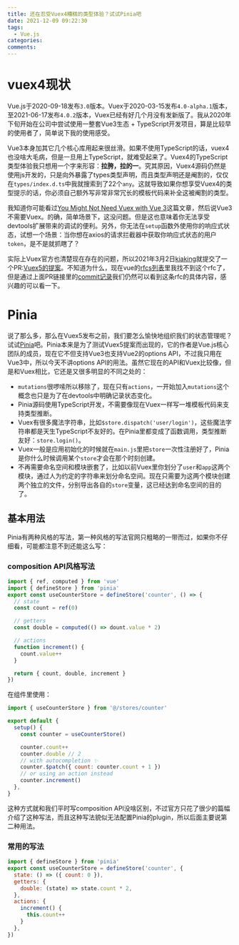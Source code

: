 ```yaml
---
title: 还在忍受Vuex4糟糕的类型体验？试试Pinia吧
date: 2021-12-09 09:22:30
tags:
  - Vue.js
categories:
comments:
---
```


# vuex4现状
Vue.js于2020-09-18发布`3.0`版本。Vuex于2020-03-15发布`4.0-alpha.1`版本，至2021-06-17发布`4.0.2`版本，Vuex已经有好几个月没有发新版了。我从2020年下旬开始在公司中尝试使用一整套Vue3生态 + TypeScript开发项目，算是比较早的使用者了，简单说下我的使用感受。

Vue3本身加其它几个核心库用起来很丝滑。如果不使用TypeScript的话，vuex4也没啥大毛病，但是一旦用上TypeScript，就难受起来了。Vuex4的TypeScript类型体验我只想用一个字来形容：**拉胯，拉的一**。究其原因，Vuex4源码仍然是使用js开发的，只是向外暴露了types类型声明，而且类型声明还是阉割的，仅仅在`types/index.d.ts`中我就搜索到了22个`any`。这就导致如果你想享受Vuex4的类型提示的话，你必须自己额外写非常非常冗长的模板代码来补全这被阉割的类型。

我知道你可能看过[You Might Not Need Vuex with Vue 3](https://dev.to/vuesomedev/you-might-not-need-vuex-with-vue-3-52e4)这篇文章，然后说Vue3不需要Vuex。的确，简单场景下，这没问题。但是这也意味着你无法享受devtools扩展带来的调试的便利。另外，你无法在`setup`函数外使用你的响应式状态，试想一个场景：当你想在axios的请求拦截器中获取你响应式状态的用户`token`，是不是就抓瞎了？

实际上Vuex官方也清楚现在存在的问题，所以2021年3月2日[kiaking](https://github.com/kiaking)就提交了一个PR:[Vuex5的提案](https://github.com/vuejs/rfcs/pull/271)。不知道为什么，现在vue的[rfcs列表](https://github.com/vuejs/rfcs/tree/master/active-rfcs)里我找不到这个rfc了，但是通过上面PR链接里的[commit记录](https://github.com/vuejs/rfcs/pull/271/commits/f5e074eda414d48b0b4fc4947afc1889e03a6c4e#diff-fff40c308b74ba26c38a21bd9e50b349ded7e3781660bb7612661cc7c2ebd9f2)我们仍然可以看到这条rfc的具体内容，感兴趣的可以看一下。

# Pinia

说了那么多，那么在Vuex5发布之前，我们要怎么愉快地组织我们的状态管理呢？试试[Pinia](https://pinia.esm.dev/)吧。Pinia本来是为了测试Vuex5提案而出现的，它的作者是Vue.js核心团队的成员，现在它不但支持Vue3也支持Vue2的options API，不过我只用在Vue3中，所以今天不讲options API的用法。虽然它现在的API和Vuex比较像，但是和Vuex相比，它还是又很多明显的不同之处的：

- `mutations`很啰嗦所以移除了，现在只有`actions`，一开始加入`mutations`这个概念也只是为了在devtools中明确记录状态变化。
- Pinia源码使用TypeScript开发，不需要像现在Vuex一样写一堆模板代码来支持类型推断。
- Vuex有很多魔法字符串，比如`$store.dispatch('user/login')`，这些魔法字符串都是天生TypeScript不友好的。在Pinia里都变成了函数调用，类型推断友好：`store.login()`。
- Vuex一般是应用初始化的时候就在`main.js`里把`store`一次性注册好了，Pinia是你什么时候调用某个`store`才会在那个时刻创建。
- 不再需要命名空间和模块嵌套了，比如以前Vuex里你划分了`user`和`app`这两个模块，通过人为约定的字符串来划分命名空间。现在只需要为这两个模块创建两个独立的文件，分别导出各自的`store`变量，这已经达到命名空间的目的了。

## 基本用法

Pinia有两种风格的写法，第一种风格的写法官网只粗略的一带而过，如果你不仔细看，可能都注意不到还能这么写：

### composition API风格写法

```javascript
import { ref, computed } from 'vue'
import { defineStore } from 'pinia'
export const useCounterStore = defineStore('counter', () => {
  // state
  const count = ref(0)

  // getters
  const double = computed(() => dount.value * 2)

  // actions
  function increment() {
    count.value++
  }

  return { count, double, increment }
})
```

在组件里使用：

```javascript
import { useCounterStore } from '@/stores/counter'

export default {
  setup() {
    const counter = useCounterStore()

    counter.count++
    counter.double // 2
    // with autocompletion ✨
    counter.$patch({ count: counter.count + 1 })
    // or using an action instead
    counter.increment()
  },
}
```

这种方式就和我们平时写composition API没啥区别，不过官方只花了很少的篇幅介绍了这种写法，而且这种写法貌似无法配置Pinia的plugin，所以后面主要说第二种用法。

### 常用的写法

```javascript
import { defineStore } from 'pinia'
export const useCounterStore = defineStore('counter', {
  state: () => ({ count: 0 }),
  getters: {
    double: (state) => state.count * 2,
  },
  actions: {
    increment() {
      this.count++
    }
  },
})
```





